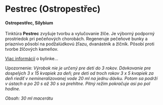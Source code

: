Pestrec (Ostropestřec)
======================

#### Ostropestřec, Silybium

Tinktúra **Pestrec** zvyšuje tvorbu a vylučovanie žlče. Je výborný podporný
prostriedok pri pečeňových chorobách. Regeneruje pečeňové bunky a priaznivo
pôsobí na podžalúdkovú žľazu, dvanástnik a žlčník. Pôsobí proti tvorbe žlčových
kameňov.

[Viac informácií](/sip/bylinky/pestrec-mariansky/) o bylinke…

Upozornenie: *Výrobok nie je určený pre deti do 3 rokov. Dávkovanie pre
dospelých 3 x 15 kvapiek za deň; pre deti od troch rokov 3 x 5 kvapiek za deň
riediť v nemineralizovanej vode 20 ml na jednu dávku. Potom sa podrží v ústach a
po 20 s až 30 s sa prehltne. Pitný režim pokračuje asi po pol hodine.*

*Obsah: 30 ml macerátu*


